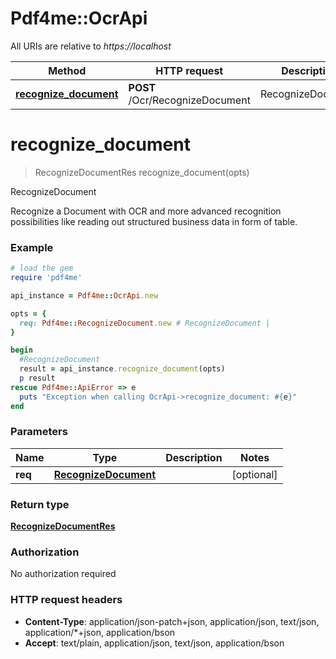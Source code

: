 # Pdf4me::OcrApi

All URIs are relative to *https://localhost*

Method | HTTP request | Description
------------- | ------------- | -------------
[**recognize_document**](OcrApi.md#recognize_document) | **POST** /Ocr/RecognizeDocument | RecognizeDocument


# **recognize_document**
> RecognizeDocumentRes recognize_document(opts)

RecognizeDocument

Recognize a Document with OCR and more advanced recognition possibilities like reading out structured business data in form of table.

### Example
```ruby
# load the gem
require 'pdf4me'

api_instance = Pdf4me::OcrApi.new

opts = { 
  req: Pdf4me::RecognizeDocument.new # RecognizeDocument | 
}

begin
  #RecognizeDocument
  result = api_instance.recognize_document(opts)
  p result
rescue Pdf4me::ApiError => e
  puts "Exception when calling OcrApi->recognize_document: #{e}"
end
```

### Parameters

Name | Type | Description  | Notes
------------- | ------------- | ------------- | -------------
 **req** | [**RecognizeDocument**](RecognizeDocument.md)|  | [optional] 

### Return type

[**RecognizeDocumentRes**](RecognizeDocumentRes.md)

### Authorization

No authorization required

### HTTP request headers

 - **Content-Type**: application/json-patch+json, application/json, text/json, application/*+json, application/bson
 - **Accept**: text/plain, application/json, text/json, application/bson



